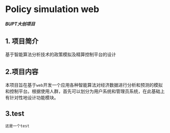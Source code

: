 # Policy simulation web

***BUPT大创项目***

## 1. 项目简介

基于智能算法分析技术的政策模拟及精算控制平台的设计

## 2.项目内容

本项目旨在基于`web`开发一个应用各种智能算法对经济数据进行分析和预测的模拟和控制平台。根据使用人群，首先可以划分为用户系统和管理员系统，在此基础上有针对性地设计功能模块。

## 3.test
    这是一个test

